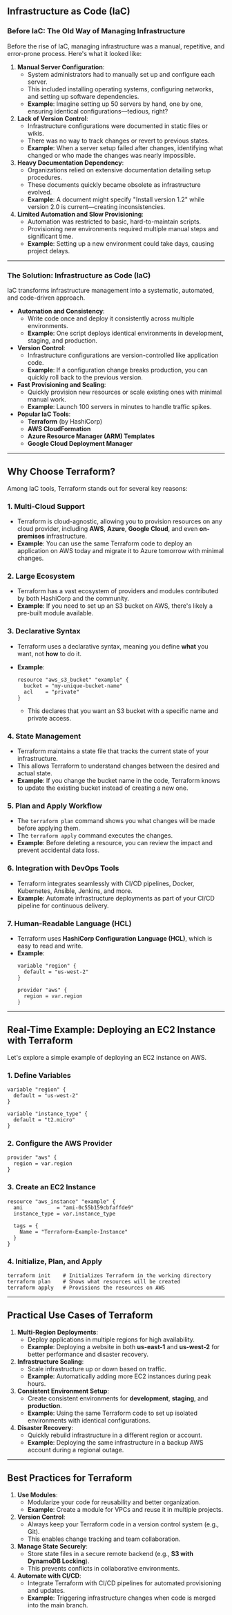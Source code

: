 ## **Infrastructure as Code (IaC)**

### **Before IaC: The Old Way of Managing Infrastructure**

Before the rise of IaC, managing infrastructure was a manual, repetitive, and error-prone process. Here's what it looked like:

1. **Manual Server Configuration**:
    - System administrators had to manually set up and configure each server.
    - This included installing operating systems, configuring networks, and setting up software dependencies.
    - **Example**: Imagine setting up 50 servers by hand, one by one, ensuring identical configurations—tedious, right?
2. **Lack of Version Control**:
    - Infrastructure configurations were documented in static files or wikis.
    - There was no way to track changes or revert to previous states.
    - **Example**: When a server setup failed after changes, identifying what changed or who made the changes was nearly impossible.
3. **Heavy Documentation Dependency**:
    - Organizations relied on extensive documentation detailing setup procedures.
    - These documents quickly became obsolete as infrastructure evolved.
    - **Example**: A document might specify "Install version 1.2" while version 2.0 is current—creating inconsistencies.
4. **Limited Automation and Slow Provisioning**:
    - Automation was restricted to basic, hard-to-maintain scripts.
    - Provisioning new environments required multiple manual steps and significant time.
    - **Example**: Setting up a new environment could take days, causing project delays.

---

### **The Solution: Infrastructure as Code (IaC)**

IaC transforms infrastructure management into a systematic, automated, and code-driven approach.

- **Automation and Consistency**:
    - Write code once and deploy it consistently across multiple environments.
    - **Example**: One script deploys identical environments in development, staging, and production.
- **Version Control**:
    - Infrastructure configurations are version-controlled like application code.
    - **Example**: If a configuration change breaks production, you can quickly roll back to the previous version.
- **Fast Provisioning and Scaling**:
    - Quickly provision new resources or scale existing ones with minimal manual work.
    - **Example**: Launch 100 servers in minutes to handle traffic spikes.
- **Popular IaC Tools**:
    - **Terraform** (by HashiCorp)
    - **AWS CloudFormation**
    - **Azure Resource Manager (ARM) Templates**
    - **Google Cloud Deployment Manager**

---

## **Why Choose Terraform?**

Among IaC tools, Terraform stands out for several key reasons:

### **1. Multi-Cloud Support**

- Terraform is cloud-agnostic, allowing you to provision resources on any cloud provider, including **AWS**, **Azure**, **Google Cloud**, and even **on-premises** infrastructure.
- **Example**: You can use the same Terraform code to deploy an application on AWS today and migrate it to Azure tomorrow with minimal changes.

### **2. Large Ecosystem**

- Terraform has a vast ecosystem of providers and modules contributed by both HashiCorp and the community.
- **Example**: If you need to set up an S3 bucket on AWS, there's likely a pre-built module available.

### **3. Declarative Syntax**

- Terraform uses a declarative syntax, meaning you define **what** you want, not **how** to do it.
- **Example**:
    
    ```hcl
    resource "aws_s3_bucket" "example" {
      bucket = "my-unique-bucket-name"
      acl    = "private"
    }
    ```
    
    - This declares that you want an S3 bucket with a specific name and private access.

### **4. State Management**

- Terraform maintains a state file that tracks the current state of your infrastructure.
- This allows Terraform to understand changes between the desired and actual state.
- **Example**: If you change the bucket name in the code, Terraform knows to update the existing bucket instead of creating a new one.

### **5. Plan and Apply Workflow**

- The `terraform plan` command shows you what changes will be made before applying them.
- The `terraform apply` command executes the changes.
- **Example**: Before deleting a resource, you can review the impact and prevent accidental data loss.

### **6. Integration with DevOps Tools**

- Terraform integrates seamlessly with CI/CD pipelines, Docker, Kubernetes, Ansible, Jenkins, and more.
- **Example**: Automate infrastructure deployments as part of your CI/CD pipeline for continuous delivery.

### **7. Human-Readable Language (HCL)**

- Terraform uses **HashiCorp Configuration Language (HCL)**, which is easy to read and write.
- **Example**:
    ```hcl
    variable "region" {
      default = "us-west-2"
    }
    
    provider "aws" {
      region = var.region
    }
    ```
    

---

## **Real-Time Example: Deploying an EC2 Instance with Terraform**

Let's explore a simple example of deploying an EC2 instance on AWS.

### **1. Define Variables**

```hcl
variable "region" {
  default = "us-west-2"
}

variable "instance_type" {
  default = "t2.micro"
}
```

### **2. Configure the AWS Provider**

```hcl
provider "aws" {
  region = var.region
}
```

### **3. Create an EC2 Instance**

```hcl
resource "aws_instance" "example" {
  ami           = "ami-0c55b159cbfaffde9"
  instance_type = var.instance_type

  tags = {
    Name = "Terraform-Example-Instance"
  }
}
```

### **4. Initialize, Plan, and Apply**

```
terraform init    # Initializes Terraform in the working directory
terraform plan    # Shows what resources will be created
terraform apply   # Provisions the resources on AWS
```

---

## **Practical Use Cases of Terraform**

1. **Multi-Region Deployments**:
    - Deploy applications in multiple regions for high availability.
    - **Example**: Deploying a website in both **us-east-1** and **us-west-2** for better performance and disaster recovery.
2. **Infrastructure Scaling**:
    - Scale infrastructure up or down based on traffic.
    - **Example**: Automatically adding more EC2 instances during peak hours.
3. **Consistent Environment Setup**:
    - Create consistent environments for **development**, **staging**, and **production**.
    - **Example**: Using the same Terraform code to set up isolated environments with identical configurations.
4. **Disaster Recovery**:
    - Quickly rebuild infrastructure in a different region or account.
    - **Example**: Deploying the same infrastructure in a backup AWS account during a regional outage.

---

## **Best Practices for Terraform**

1. **Use Modules**:
    - Modularize your code for reusability and better organization.
    - **Example**: Create a module for VPCs and reuse it in multiple projects.
2. **Version Control**:
    - Always keep your Terraform code in a version control system (e.g., Git).
    - This enables change tracking and team collaboration.
3. **Manage State Securely**:
    - Store state files in a secure remote backend (e.g., **S3 with DynamoDB Locking**).
    - This prevents conflicts in collaborative environments.
4. **Automate with CI/CD**:
    - Integrate Terraform with CI/CD pipelines for automated provisioning and updates.
    - **Example**: Triggering infrastructure changes when code is merged into the main branch.
